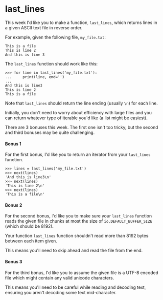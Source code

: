 # last_lines

This week I'd like you to make a function, `last_lines`, which returns lines in a given ASCII text file in reverse 
order.

For example, given the following file, `my_file.txt`:

    This is a file
    This is line 2
    And this is line 3

The `last_lines` function should work like this:

    >>> for line in last_lines('my_file.txt'):
    ...     print(line, end='')
    ...
    And this is line3
    This is line 2
    This is a file

Note that `last_lines` should return the line ending (usually `\n`) for each line.

Initially, you don't need to worry about efficiency with large files and you can return whatever type of iterable 
you'd like (a list might be easiest).

There are 3 bonuses this week. The first one isn't too tricky, but the second and third bonuses may be quite 
challenging.

#### Bonus 1

For the first bonus, I'd like you to return an iterator from your `last_lines` function.

    >>> lines = last_lines('my_file.txt')
    >>> next(lines)
    'And this is line3\n'
    >>> next(lines)
    'This is line 2\n'
    >>> next(lines)
    'This is a file\n'

#### Bonus 2

For the second bonus, I'd like you to make sure your `last_lines` function reads the given file in chunks at most the 
size of `io.DEFAULT_BUFFER_SIZE` (which should be 8192).

Your function `last_lines` function shouldn't read more than 8192 bytes between each item given.

This means you'll need to skip ahead and read the file from the end.

#### Bonus 3

For the third bonus, I'd like you to assume the given file is a UTF-8 encoded file which might contain any valid 
unicode characters.

This means you'll need to be careful while reading and decoding text, ensuring you aren't decoding some text 
mid-character.
